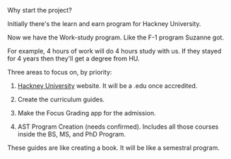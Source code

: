 Why start the project?

Initially there's the learn and earn program for Hackney University.

Now we have the Work-study program. Like the F-1 program Suzanne got.

For example, 4 hours of work will do 4 hours study with us. If they stayed for 4 years then they'll get a degree from HU.

Three areas to focus on, by priority:

1. [Hackney University](https://hackneyuniversity.org/) website.  It will be a .edu once accredited. 

2. Create the curriculum guides.

3. Make the Focus Grading app for the admission.

4. AST Program Creation (needs confirmed). Includes all those courses inside the BS, MS, and PhD Program.

These guides are like creating a book. It will be like a semestral program. 


